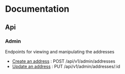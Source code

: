 # Documentation

## Api

### Admin
Endpoints for viewing and manipulating the addresses

* [Create an address](api/admin/create.md) : POST /api/v1/admin/addresses
* [Update an address](api/admin/update.md) : PUT /api/v1/admin/addresses/:id